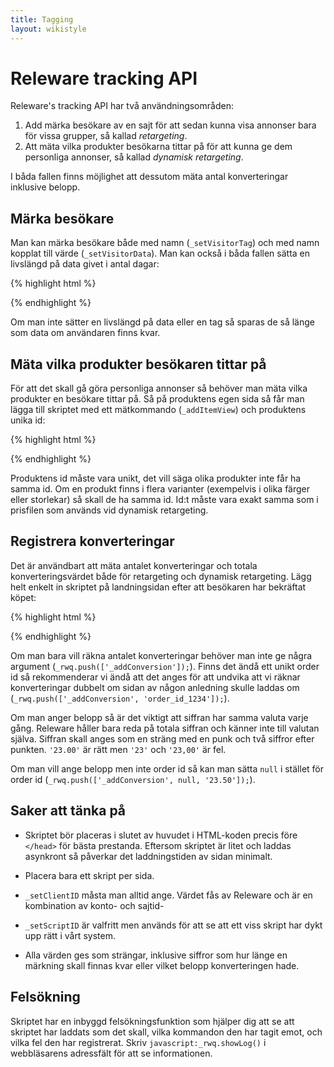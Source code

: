 ```yaml
---
title: Tagging
layout: wikistyle
---
```


# Releware tracking API

Releware's tracking API har två användningsområden:

1. Add märka besökare av en sajt för att sedan kunna visa annonser bara för
vissa grupper, så kallad *retargeting*.
2. Att mäta vilka produkter besökarna tittar på för att kunna ge dem
personliga annonser, så kallad *dynamisk retargeting*.

I båda fallen finns möjlighet att dessutom mäta antal konverteringar inklusive
belopp.

## Märka besökare

Man kan märka besökare både med namn (`_setVisitorTag`) och med namn kopplat
till värde (`_setVisitorData`). Man kan också i båda fallen sätta en livslängd
på data givet i antal dagar:

{% highlight html %}
<script type="text/javascript">
  var _rwq = _rwq || [];

  _rwq.push(['_setClientID', 'PellesDatorer_pellesdatorer.se']);
  _rwq.push(['_setScriptID', '68b7d9a0-6dab-11e1-b0c4-0800200c9a66']);

  // Märk besökaren som en man.
  _rwq.push(['_setVisitorData', 'gender', 'male']);
  // Märk att besökaren har tittat på en viss kategori, men spara bara i 20 dagar.
  _rwq.push(['_setVisitorData', 'kategory', window.shopCategory, '20']);

  // Märk besökaren som en registrerad användare.
  _rwq.push(['_setVisitorTag', 'registered-user']);
  // Märk besökaren när han loggar in, men spara bara i en vecka.
  _rwq.push(['_setVisitorTag', 'recently-logged-in', '7']);

  (function() {
    var rw = document.createElement('script'); rw.type = 'text/javascript'; rw.async = true;
    rw.src = ('https:' == document.location.protocol ? 'https://' : 'http://') + 'www.releware.net/js/v1/rwa.js';
    var s = document.getElementsByTagName('script')[0]; s.parentNode.insertBefore(rw, s);
  })();
</script>
{% endhighlight %}

Om man inte sätter en livslängd på data eller en tag så sparas de så länge som data om användaren finns kvar.


## Mäta vilka produkter besökaren tittar på

För att det skall gå göra personliga annonser så behöver man mäta vilka
produkter en besökare tittar på. Så på produktens egen sida så får man lägga
till skriptet med ett mätkommando (`_addItemView`) och produktens unika id:

{% highlight html %}
<script type="text/javascript">
  var _rwq = _rwq || [];

  _rwq.push(['_setClientID', 'PellesDatorer_pellesdatorer.se']);
  _rwq.push(['_setScriptID', '68b7d9a0-6dab-11e1-b0c4-0800200c9a66']);

  // Registrera att besökaren tittar på produkten med id 'ref_1234'.
  _rwq.push(['_addItemView', 'ref_1234']);

  // Passa på att tagga besökaren på samma gång.
  _rwq.push(['_setVisitorTag', 'registered-user']);

  (function() {
    var rw = document.createElement('script'); rw.type = 'text/javascript'; rw.async = true;
    rw.src = ('https:' == document.location.protocol ? 'https://' : 'http://') + 'www.releware.net/js/v1/rwa.js';
    var s = document.getElementsByTagName('script')[0]; s.parentNode.insertBefore(rw, s);
  })();
</script>
{% endhighlight %}

Produktens id måste vara unikt, det vill säga olika produkter inte får ha
samma id. Om en produkt finns i flera varianter (exempelvis i olika färger
eller storlekar) så skall de ha samma id. Id:t måste vara exakt samma som i
prisfilen som används vid dynamisk retargeting.


## Registrera konverteringar

Det är användbart att mäta antalet konverteringar och totala
konverteringsvärdet både för retargeting och dynamisk retargeting. Lägg helt
enkelt in skriptet på landningsidan efter att besökaren har bekräftat köpet:

{% highlight html %}
<script type="text/javascript">
  var _rwq = _rwq || [];

  // För att bibehålla bakåtkompatibilitet så har vi <account>_<domännamn>
  _rwq.push(['_setClientID', 'PellesDatorer_pellesdatorer.se']);
  _rwq.push(['_setScriptID', '68b7d9a0-6dab-11e1-b0c4-0800200c9a66']);

  // _addConversion med order id, belopp och ordertyp. Alla parametrarna är valfria.
  _rwq.push(['_addConversion', 'id1234', '150.00', 'purchase']);

  // Det är vanligt att tagga att besökaren har köpt för då kan man välja
  // att inte längre visa en kampanj för den besökaren.
  _rwq.push(['_setVisitorTag', 'registered-user']);

  (function() {
    var rw = document.createElement('script'); rw.type = 'text/javascript'; rw.async = true;
    rw.src = ('https:' == document.location.protocol ? 'https://' : 'http://') + 'www.releware.net/js/v1/rwa.js';
    var s = document.getElementsByTagName('script')[0]; s.parentNode.insertBefore(rw, s);
  })();
</script>
{% endhighlight %}

Om man bara vill räkna antalet konverteringar behöver man inte ge några
argument (`_rwq.push(['_addConversion']);`). Finns det ändå ett unikt order id
så rekommenderar vi ändå att det anges för att undvika att vi räknar
konverteringar dubbelt om sidan av någon anledning skulle laddas om
(`_rwq.push(['_addConversion', 'order_id_1234']);`).

Om man anger belopp så är det viktigt att siffran har samma
valuta varje gång. Releware håller bara reda på totala siffran och känner inte
till valutan själva. Siffran skall anges som en sträng med en punk och två
siffror efter punkten. `'23.00'` är rätt men `'23'` och `'23,00'` är fel.

Om man vill ange belopp men inte order id så kan man sätta `null` i stället
för order id (`_rwq.push(['_addConversion', null, '23.50']);`).


## Saker att tänka på

* Skriptet bör placeras i slutet av huvudet i HTML-koden precis före `</head>`
för bästa prestanda. Eftersom skriptet är litet och laddas asynkront så
påverkar det laddningstiden av sidan minimalt.

* Placera bara ett skript per sida.

* `_setClientID` måsta man alltid ange. Värdet fås av Releware och är en
kombination av konto- och sajtid-

* `_setScriptID` är valfritt men används för att se att ett viss skript har
dykt upp rätt i vårt system.

* Alla värden ges som strängar, inklusive siffror som hur länge en märkning
skall finnas kvar eller vilket belopp konverteringen hade.


## Felsökning

Skriptet har en inbyggd felsökningsfunktion som hjälper dig att se att
skriptet har laddats som det skall, vilka kommandon den har tagit emot, och
vilka fel den har registrerat. Skriv `javascript:_rwq.showLog()` i
webbläsarens adressfält för att se informationen.
